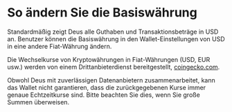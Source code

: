 # So ändern Sie die Basiswährung

Standardmäßig zeigt Deus alle Guthaben und Transaktionsbeträge in USD an. Benutzer können die Basiswährung in den Wallet-Einstellungen von USD in eine andere Fiat-Währung ändern.

Die Wechselkurse von Kryptowährungen in Fiat-Währungen (USD, EUR usw.) werden von einem Drittanbieterdienst bereitgestellt, [coingecko.com](https://coingecko.com).

Obwohl Deus mit zuverlässigen Datenanbietern zusammenarbeitet, kann das Wallet nicht garantieren, dass die zurückgegebenen Kurse immer genaue Echtzeitkurse sind. Bitte beachten Sie dies, wenn Sie große Summen überweisen.